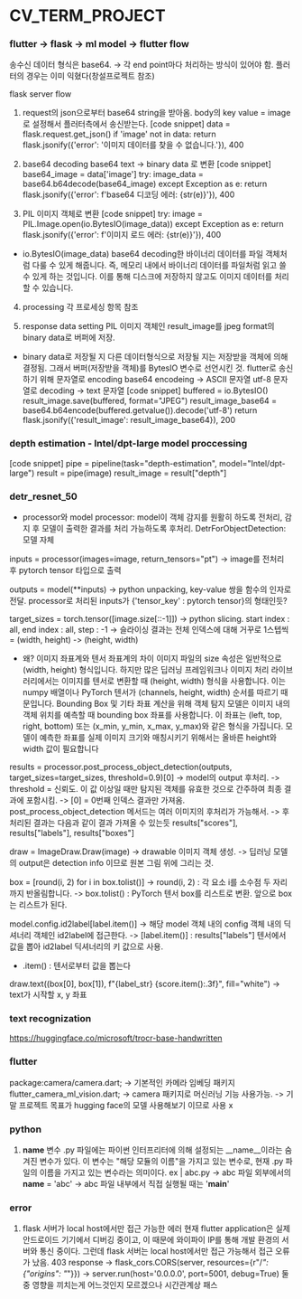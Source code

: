 # CV_TERM_PROJECT

### flutter -> flask -> ml model -> flutter flow
송수신 데이터 형식은 base64.
->  각 end point마다 처리하는 방식이 있어야 함. 플러터의 경우는 이미 익혔다(창설프로젝트 참조)

flask server flow
1. request의 json으로부터 base64 string을 받아옴.
body의 key value = image 로 설정해서 플러터측에서 송신받는다.
[code snippet]
data = flask.request.get_json()
    if 'image' not in data:
        return flask.jsonify({'error': '이미지 데이터를 찾을 수 없습니다.'}), 400

2. base64 decoding
base64 text -> binary data 로 변환
[code snippet]
base64_image = data['image']
    try:
        image_data = base64.b64decode(base64_image)
    except Exception as e:
        return flask.jsonify({'error': f'base64 디코딩 에러: {str(e)}'}), 400

3. PIL 이미지 객체로 변환
[code snippet]
try:
    image = PIL.Image.open(io.BytesIO(image_data))
except Exception as e:
    return flask.jsonify({'error': f'이미지 로드 에러: {str(e)}'}), 400

* io.BytesIO(image_data)
base64 decoding한 바이너리 데이터를 파일 객체처럼 다룰 수 있게 해줍니다. 즉, 메모리 내에서 바이너리 데이터를 파일처럼 읽고 쓸 수 있게 하는 것입니다. 이를 통해 디스크에 저장하지 않고도 이미지 데이터를 처리할 수 있습니다.

4. processing
각 프로세싱 항목 참조

5. response data setting
PIL 이미지 객체인 result_image를 jpeg format의 binary data로 버퍼에 저장.
* binary data로 저장될 지 다른 데이터형식으로 저장될 지는 저장받을 객체에 의해 결정됨. 그래서 버퍼(저장받을 객체)를 BytesIO 변수로 선언시킨 것.
flutter로 송신하기 위해 문자열로 encoding
base64 encodeing -> ASCII 문자열
utf-8 문자열로 decoding -> text 문자열
[code snippet]
buffered = io.BytesIO()
result_image.save(buffered, format="JPEG")
result_image_base64 = base64.b64encode(buffered.getvalue()).decode('utf-8')
return flask.jsonify({'result_image': result_image_base64}), 200

### depth estimation - Intel/dpt-large model proccessing
[code snippet]
pipe = pipeline(task="depth-estimation", model="Intel/dpt-large")
result = pipe(image)
result_image = result["depth"]

### detr_resnet_50
- processor와 model
processor: model이 객체 감지를 원활히 하도록 전처리, 감지 후 모델이 출력한 결과를 처리 가능하도록 후처리.
DetrForObjectDetection: 모델 자체

inputs = processor(images=image, return_tensors="pt")
-> image를 전처리 후 pytorch tensor 타입으로 출력

outputs = model(**inputs)
-> python unpacking, key-value 쌍을 함수의 인자로 전달. processor로 처리된 inputs가 {'tensor_key' : pytorch tensor}의 형태인듯?

target_sizes = torch.tensor([image.size[::-1]])
-> python slicing. start index : all, end index : all, step : -1
-> 슬라이싱 결과는 전체 인덱스에 대해 거꾸로 1스텝씩 = (width, height) -> (height, width)
* 왜?
이미지 좌표계와 텐서 좌표계의 차이
    이미지 파일의 size 속성은 일반적으로 (width, height) 형식입니다.
    하지만 많은 딥러닝 프레임워크나 이미지 처리 라이브러리에서는 이미지를 텐서로 변환할 때 (height, width) 형식을 사용합니다. 이는 numpy 배열이나 PyTorch 텐서가 (channels, height, width) 순서를 따르기 때문입니다.
Bounding Box 및 기타 좌표 계산을 위해
    객체 탐지 모델은 이미지 내의 객체 위치를 예측할 때 bounding box 좌표를 사용합니다. 이 좌표는 (left, top, right, bottom) 또는 (x_min, y_min, x_max, y_max)와 같은 형식을 가집니다.
    모델이 예측한 좌표를 실제 이미지 크기와 매칭시키기 위해서는 올바른 height와 width 값이 필요합니다

results = processor.post_process_object_detection(outputs, target_sizes=target_sizes, threshold=0.9)[0]
-> model의 output 후처리.
-> threshold = 신뢰도. 이 값 이상일 때만 탐지된 객체를 유효한 것으로 간주하여 최종 결과에 포함시킴.
-> [0] = 0번째 인덱스 결과만 가져옴. post_process_object_detection 메서드는 여러 이미지의 후처리가 가능해서.
-> 후처리된 결과는 다음과 같이 결과 가져올 수 있는듯 results["scores"], results["labels"], results["boxes"]


draw = ImageDraw.Draw(image)
-> drawable 이미지 객체 생성.
-> 딥러닝 모델의 output은 detection info 이므로 원본 그림 위에 그리는 것.

box = [round(i, 2) for i in box.tolist()]
-> round(i, 2) : 각 요소 i를 소수점 두 자리까지 반올림합니다.
-> box.tolist() : PyTorch 텐서 box를 리스트로 변환. 앞으로 box는 리스트가 된다.

model.config.id2label[label.item()]
-> 해당 model 객체 내의 config 객체 내의 딕셔너리 객체인 id2label에 접근한다.
-> [label.item()] : results["labels"] 텐서에서 값을 뽑아 id2label 딕셔너리의 키 값으로 사용.

* .item() : 텐서로부터 값을 뽑는다

draw.text((box[0], box[1]), f"{label_str} {score.item():.3f}", fill="white")
-> text가 시작할 x, y 좌표

### text recognization
https://huggingface.co/microsoft/trocr-base-handwritten


### flutter
package:camera/camera.dart;
-> 기본적인 카메라 임베딩 패키지
flutter_camera_ml_vision.dart;
-> camera 패키지로 머신러닝 기능 사용가능. 
-> 기말 프로젝트 목표가 hugging face의 모델 사용해보기 이므로 사용 x


### python
1. __name__ 변수
.py 파일에는 파이썬 인터프리터에 의해 설정되는 __name__이라는 숨겨진 변수가 있다. 
이 변수는 "해당 모듈의 이름"을 가지고 있는 변수로, 현재 .py 파일의 이름을 가지고 있는 변수라는 의미이다. 
ex | abc.py 
-> abc 파일 외부에서의 __name__ = 'abc'
-> abc 파일 내부에서 직접 실행될 때는 '__main__'

### error
1. flask 서버가 local host에서만 접근 가능한 에러
현재 flutter application은 실제 안드로이드 기기에서 디버깅 중이고, 이 때문에 와이파이 IP를 통해 개발 환경의 서버와 통신 중이다. 그런데 flask 서버는 local host에서만 접근 가능해서 접근 오류가 났음. 403 response
-> flask_cors.CORS(server, resources={r"/*": {"origins": "*"}})
-> server.run(host='0.0.0.0', port=5001, debug=True)
둘 중 영향을 끼치는게 어느것인지 모르겠으나 시간관계상 패스

